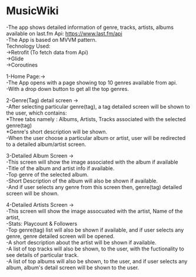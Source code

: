 # MusicWiki
-The app shows detailed information of genre, tracks, artists, albums available on last.fm Api: https://www.last.fm/api  
-The App is based on MVVM pattern.  
Technology Used:  
    ->Retrofit (To fetch data from Api)  
    ->Glide  
    ->Coroutines  


1-Home Page:->  
    -The App opens with a page showing top 10 genres available from api.  
    -With a drop down button to get all the top genres.  
    
2-Genre(Tag) detail screen ->  
    -After selecting particular genre(tag), a tag detailed screen will be shown to the user, which contains:  
       *Three tabs namely : Albums, Artists, Tracks associated with the selected genre(tag)  
       *Genre's short description will be shown.  
    -When the user choose a particular album or artist, user will be redirected to a detailed album/artist screen.  
    
3-Detailed Album Screen ->  
    -This screen will show the image associated with the album if available  
    -Title of the album and artist info if available.  
    -Top genre of the selected album.  
    -Short Description of the album will also be shown if available.  
    -And if user selects any genre from this screen then, genre(tag) detailed screen will be shown.  

4-Detailed Artists Screen ->   
    -This screen will show the image assocuated with the artist, Name of the artist,   
    -Stats: Playcount & Followers  
    -Top genre(tag) list will also be shown if available, and if user selects any genre, genre detailed screen will be opened.  
    -A short description about the artist will be shown if available.  
    -A list of top tracks will also be shown, to the user, with the fuctionality to see details of particular track.  
    -A list of top albums will also be shown, to the user, and if user selects any album, album's detail screen will be shown to the user.  
   
    
